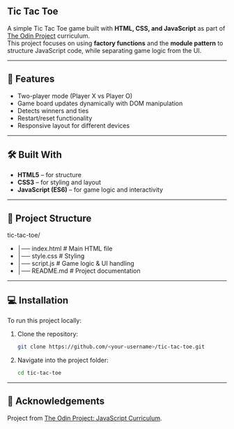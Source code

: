 ## Tic Tac Toe

A simple Tic Tac Toe game built with **HTML, CSS, and JavaScript** as part of [The Odin Project](https://www.theodinproject.com/) curriculum.  
This project focuses on using **factory functions** and the **module pattern** to structure JavaScript code, while separating game logic from the UI.

---

## 🚀 Features
- Two-player mode (Player X vs Player O)
- Game board updates dynamically with DOM manipulation
- Detects winners and ties
- Restart/reset functionality
- Responsive layout for different devices

---

## 🛠️ Built With
- **HTML5** – for structure  
- **CSS3** – for styling and layout  
- **JavaScript (ES6)** – for game logic and interactivity  

---

## 📂 Project Structure
tic-tac-toe/
 - │── index.html # Main HTML file
 - │── style.css # Styling
 - │── script.js # Game logic & UI handling
 - │── README.md # Project documentation

---

## 💻 Installation
To run this project locally:

1. Clone the repository:
   ```bash
   git clone https://github.com/<your-username>/tic-tac-toe.git
   ```
2. Navigate into the project folder:
   ```bash
   cd tic-tac-toe
   ```
---

## 🙌 Acknowledgements
Project from [The Odin Project: JavaScript Curriculum](https://www.theodinproject.com/).  
